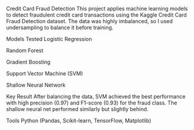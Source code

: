 Credit Card Fraud Detection
This project applies machine learning models to detect fraudulent credit card transactions using the Kaggle Credit Card Fraud Detection dataset. The data was highly imbalanced, so I used undersampling to balance it before training.

Models Tested
Logistic Regression

Random Forest

Gradient Boosting

Support Vector Machine (SVM)

Shallow Neural Network

Key Result
After balancing the data, SVM achieved the best performance with high precision (0.97) and F1-score (0.93) for the fraud class. The shallow neural net performed similarly but slightly behind.

Tools
Python (Pandas, Scikit-learn, TensorFlow, Matplotlib)
